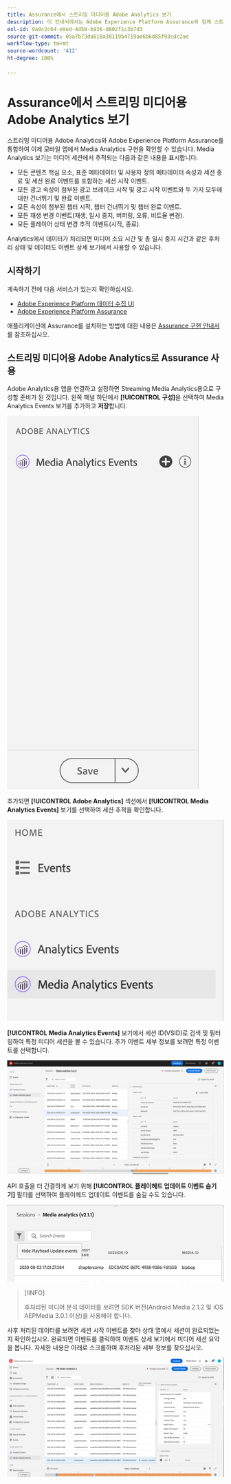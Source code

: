 ```yaml
---
title: Assurance에서 스트리밍 미디어용 Adobe Analytics 보기
description: 이 안내서에서는 Adobe Experience Platform Assurance와 함께 스트리밍 미디어용 Adobe Analytics를 사용하는 방법을 설명합니다.
exl-id: 9a9c2c64-e9ed-4d58-b936-d802f1c3b7d3
source-git-commit: 05a7b73da610a30119b4719ae6b6d85f93cdc2ae
workflow-type: tm+mt
source-wordcount: '412'
ht-degree: 100%

---
```


# Assurance에서 스트리밍 미디어용 Adobe Analytics 보기

스트리밍 미디어용 Adobe Analytics와 Adobe Experience Platform Assurance를 통합하여 이제 모바일 앱에서 Media Analytics 구현을 확인할 수 있습니다. Media Analytics 보기는 미디어 세션에서 추적되는 다음과 같은 내용을 표시합니다.

- 모든 콘텐츠 핵심 요소, 표준 메타데이터 및 사용자 정의 메타데이터 속성과 세션 종료 및 세션 완료 이벤트를 포함하는 세션 시작 이벤트.
- 모든 광고 속성이 첨부된 광고 브레이크 시작 및 광고 시작 이벤트와 두 가지 모두에 대한 건너뛰기 및 완료 이벤트.
- 모든 속성이 첨부된 챕터 시작, 챕터 건너뛰기 및 챕터 완료 이벤트.
- 모든 재생 변경 이벤트(재생, 일시 중지, 버퍼링, 오류, 비트율 변경).
- 모든 플레이어 상태 변경 추적 이벤트(시작, 종료).

Analytics에서 데이터가 처리되면 미디어 소요 시간 및 총 일시 중지 시간과 같은 후처리 상태 및 데이터도 이벤트 상세 보기에서 사용할 수 있습니다.

## 시작하기

계속하기 전에 다음 서비스가 있는지 확인하십시오.

- [Adobe Experience Platform 데이터 수집 UI](https://experience.adobe.com/#/data-collection/)
- [Adobe Experience Platform Assurance](https://experience.adobe.com/assurance)

애플리케이션에 Assurance를 설치하는 방법에 대한 내용은 [Assurance 구현 안내서](../tutorials/implement-assurance.md)를 참조하십시오.

## 스트리밍 미디어용 Adobe Analytics로 Assurance 사용

Adobe Analytics용 앱을 연결하고 설정하면 Streaming Media Analytics용으로 구성할 준비가 된 것입니다. 왼쪽 패널 하단에서 **[!UICONTROL 구성]**&#x200B;을 선택하여 Media Analytics Events 보기를 추가하고 **저장**&#x200B;합니다.

![구성](./images/adobe-analytics-streaming-media/configure.png)

추가되면 **[!UICONTROL Adobe Analytics]** 섹션에서 **[!UICONTROL Media Analytics Events]** 보기를 선택하여 세션 추적을 확인합니다.

![선택](./images/adobe-analytics-streaming-media/select.png)

**[!UICONTROL Media Analytics Events]** 보기에서 세션 ID(VSID)로 검색 및 필터링하여 특정 미디어 세션을 볼 수 있습니다. 추가 이벤트 세부 정보를 보려면 특정 이벤트를 선택합니다.

![미디어 이벤트](./images/adobe-analytics-streaming-media/media-events.png)

API 호출을 더 간결하게 보기 위해 **[!UICONTROL 플레이헤드 업데이트 이벤트 숨기기]** 필터를 선택하여 플레이헤드 업데이트 이벤트를 숨길 수도 있습니다.

![플레이헤드 숨기기](./images/adobe-analytics-streaming-media/hide-playhead.png)

>[!INFO]
>
>후처리된 미디어 분석 데이터를 보려면 SDK 버전(Android Media 2.1.2 및 iOS AEPMedia 3.0.1 이상)을 사용해야 합니다.

사후 처리된 데이터를 보려면 세션 시작 이벤트를 찾아 상태 열에서 세션이 완료되었는지 확인하십시오. 완료되면 이벤트를 클릭하여 이벤트 상세 보기에서 미디어 세션 요약을 봅니다. 자세한 내용은 아래로 스크롤하여 후처리된 세부 정보를 찾으십시오.

![후처리 보기](./images/adobe-analytics-streaming-media/post-processed-view.png)
